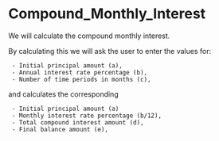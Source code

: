 # Compound_Monthly_Interest
We will calculate the compound monthly interest.

By calculating this we will ask the user to enter the values for:

     - Initial principal amount (a),
     - Annual interest rate percentage (b),
     - Number of time periods in months (c),
     
and calculates the corresponding
     
     - Initial principal amount (a)
     - Monthly interest rate percentage (b/12),
     - Total compound interest amount (d),
     - Final balance amount (e),
